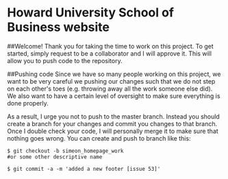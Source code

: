 # Howard University School of Business website

##Welcome!
  Thank you for taking the time to work on this project. To get started, simply request to be a collaborator and I will approve it. This will allow you to push code to the repository.

##Pushing code
  Since we have so many people working on this project, we want to be very careful we pushing our changes such that we do not step on each other's toes (e.g. throwing away all the work someone else did). We also want to have a certain level of oversight to make sure everything is done properly. 
  
  As a result, I urge you not to push to the master branch. Instead you should create a branch for your changes and commit you changes to that branch. Once I double check your code, I will personally merge it to make sure that nothing goes wrong. You can create and push to branch like this:
  ~~~
  $ git checkout -b simeon_homepage_work  
  #or some other descriptive name
  
  $ git commit -a -m 'added a new footer [issue 53]'
  ~~~